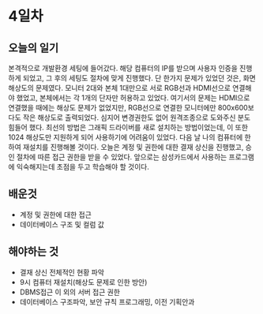 # 4일차
## 오늘의 일기
본격적으로 개발환경 세팅에 들어갔다. 해당 컴퓨터의 IP를 받으며 사용자 인증을 진행하게 되었고, 그 후의 세팅도 절차에 맞게 진행했다.
단 한가지 문제가 있었던 것은, 화면 해상도의 문제였다. 모니터 2대와 본체 1대만으로 서로 RGB선과 HDMI선으로 연결해야 했었고, 본체에서는 각 1개의 단자만 허용하고 있었다.
여기서의 문제는 HDMI으로 연결했을 때에는 해상도 문제가 없었지만, RGB선으로 연결한 모니터에만 800x600보다도 작은 해상도로 출력되었다. 심지어 변경권한도 없어 원격조종으로 도와주신 분도 힘들어 했다.
최선의 방법은 그래픽 드라이버를 새로 설치하는 방법이었는데, 이 또한 1024 해상도만 지원하게 되어 사용하기에 어려움이 있었다. 다음 날 나의 컴퓨터에 한하여 재설치를 진행해볼 것이다.
오늘은 계정 및 권한에 대한 결재 상신을 진행했고, 승인 절차에 따른 접근 권한을 받을 수 있었다. 앞으로는 삼성카드에서 사용하는 프로그램에 익숙해지는데 초점을 두고 학습해야 할 것이다.

## 배운것
- 계정 및 권한에 대한 접근
- 데이터베이스 구조 및 컬럼 값

## 해야하는 것
- 결재 상신 전체적인 현황 파악
- 9시 컴퓨터 재설치(해상도 문제로 인한 방안)
- DBMS접근 이 외의 서버 접근 권한
- 데이터베이스 구조파악, 보안 규칙 프로그래밍, 이전 기획안과 
